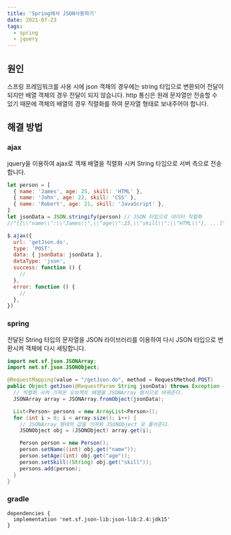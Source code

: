 ```yaml
---
title: 'Spring에서 JSON사용하기'
date: 2021-07-23
tags:
  - spring
  - jquery
---
```


## 원인

스프링 프레임워크를 사용 시에 json 객채의 경우에는 string 타입으로 변환되어 전달이 되지만 배열 객체의 경우 전달이 되지 않습니다. http 통신은 원래 문자열만 전송할 수 있기 때문에 객체의 배열의 경우 직렬화를 하여 문자열 형태로 보내주어야 합니다.

## 해결 방법

### ajax

jquery을 이용하여 ajax로 객채 배열을 직렬화 시켜 String 타입으로 서버 측으로 전송합니다.

```jsx
let person = [
  { name: 'James', age: 25, skill: 'HTML' },
  { name: 'John', age: 22, skill: 'CSS' },
  { name: 'Robert', age: 21, skill: 'JavaScript' },
]
let jsonData = JSON.stringify(person) // JSON 타입으로 데이터 직렬화
//"[{\\"name\\":\\"James\\",\\"age\\":25,\\"skill\\":\\"HTML\\"}, ...]"

$.ajax({
  url: 'getJson.do',
  type: 'POST',
  data: { jsonData: jsonData },
  dataType: 'json',
  success: function () {
    //
  },
  error: function () {
    //
  },
})
```

### spring

전달된 String 타입의 문자열을 JSON 라이브러리를 이용하여 다시 JSON 타입으로 변환시켜 객체에 다시 세팅합니다.

```java
import net.sf.json.JSONArray;
import net.sf.json.JSONObject;

@RequestMapping(value = "/getJson.do", method = RequestMethod.POST)
public Object getJson(@RequestParam String jsonData) throws Exception {
  // 직렬화 시켜 가져온 오브젝트 배열을 JSONArray 형식으로 바꿔준다.
  JSONArray array = JSONArray.fromObject(jsonData);

  List<Person> persons = new ArrayList<Person>();
  for (int i = 0; i < array.size(); i++) {
    // JSONArray 형태의 값을 가져와 JSONObject 로 풀어준다.
    JSONObject obj = (JSONObject) array.get(i);

    Person person = new Person();
    person.setName((int) obj.get("name"));
    person.setAge((int) obj.get("age"));
    person.setSkill((String) obj.get("skill"));
    persons.add(person);
  }
}
```

### gradle

```
dependencies {
  implementation 'net.sf.json-lib:json-lib:2.4:jdk15'
}
```

